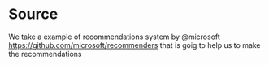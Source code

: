 # Source

We take a example of recommendations system by @microsoft https://github.com/microsoft/recommenders that is goig to help us to make the recommendations
